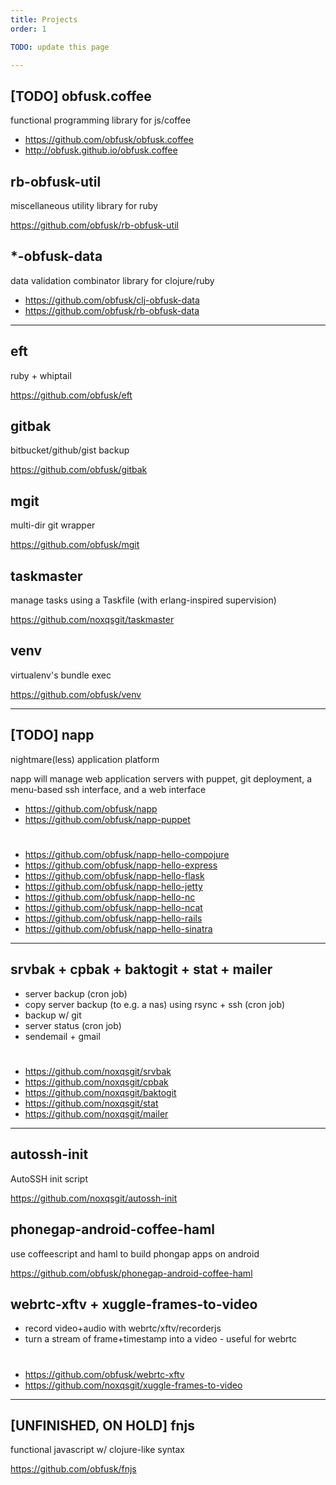 ```yaml
---
title: Projects
order: 1

TODO: update this page

---
```


## [TODO] obfusk.coffee

  functional programming library for js/coffee

  * https://github.com/obfusk/obfusk.coffee
  * http://obfusk.github.io/obfusk.coffee

## rb-obfusk-util

  miscellaneous utility library for ruby

  https://github.com/obfusk/rb-obfusk-util

## \*-obfusk-data

  data validation combinator library for clojure/ruby

  * https://github.com/obfusk/clj-obfusk-data
  * https://github.com/obfusk/rb-obfusk-data

---

## eft

  ruby + whiptail

  https://github.com/obfusk/eft

## gitbak

  bitbucket/github/gist backup

  https://github.com/obfusk/gitbak

## mgit

  multi-dir git wrapper

  https://github.com/obfusk/mgit

## taskmaster

  manage tasks using a Taskfile
  (with erlang-inspired supervision)

  https://github.com/noxqsgit/taskmaster

## venv

  virtualenv's bundle exec

  https://github.com/obfusk/venv

---

## [TODO] napp

  nightmare(less) application platform

  napp will manage web application servers with puppet, git
  deployment, a menu-based ssh interface, and a web interface

  * https://github.com/obfusk/napp
  * https://github.com/obfusk/napp-puppet

#

  * https://github.com/obfusk/napp-hello-compojure
  * https://github.com/obfusk/napp-hello-express
  * https://github.com/obfusk/napp-hello-flask
  * https://github.com/obfusk/napp-hello-jetty
  * https://github.com/obfusk/napp-hello-nc
  * https://github.com/obfusk/napp-hello-ncat
  * https://github.com/obfusk/napp-hello-rails
  * https://github.com/obfusk/napp-hello-sinatra

---

## srvbak + cpbak + baktogit + stat + mailer

  * server backup (cron job)
  * copy server backup (to e.g. a nas) using rsync + ssh (cron job)
  * backup w/ git
  * server status (cron job)
  * sendemail + gmail

#

  * https://github.com/noxqsgit/srvbak
  * https://github.com/noxqsgit/cpbak
  * https://github.com/noxqsgit/baktogit
  * https://github.com/noxqsgit/stat
  * https://github.com/noxqsgit/mailer

---

## autossh-init

  AutoSSH init script

  https://github.com/noxqsgit/autossh-init

## phonegap-android-coffee-haml

  use coffeescript and haml to build phongap apps on android

  https://github.com/obfusk/phonegap-android-coffee-haml

## webrtc-xftv + xuggle-frames-to-video

  * record video+audio with webrtc/xftv/recorderjs
  * turn a stream of frame+timestamp into a video - useful for webrtc

#

  * https://github.com/obfusk/webrtc-xftv
  * https://github.com/noxqsgit/xuggle-frames-to-video

---

## [UNFINISHED, ON HOLD] fnjs

  functional javascript w/ clojure-like syntax

  https://github.com/obfusk/fnjs

